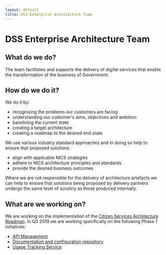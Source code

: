 ```yaml
---
layout: default
title: DSS Enterprise Architecture Team
---
```


# DSS Enterprise Architecture Team

## What do we do?
The team facilitates and supports the delivery of digital services that enable the transformation of the business of Government.

## How do we do it?
We do it by:
- recognising the problems our customers are facing
- understanding our customer's aims, objectives and ambition
- baselining the current state
- creating a target architecture
- creating a roadmap to the desired end state

We use various industry standard approaches and in doing so help to ensure that proposed solutions:
- align with applicable NICS strategies
- adhere to NICS architecture principles and standards
- provide the desired business outcomes

Where we are not responsible for the delivery of architecture artefacts we can help to ensure that solutions being proposed by delivery partners undergo the same level of scrutiny as those produced internally.

## What are we working on?

We are working on the implementation of the [Citizen Services Architecture Roadmap](https://docs.ea.digitalni.gov.uk/#roadmap). In Q3 2019 we are working specifically on the following Phase 1 initiatives:
- [API Management](initiatives/phase-one/api-management.html)
- [Documentation and configuration repository](initiatives/phase-one/documentation-config-repo.html)
- [Usage Tracking Service](initiatives/phase-one/usage-tracking-service.html)
